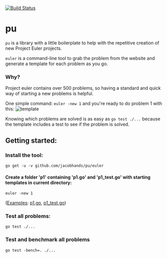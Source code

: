[![Build Status](https://travis-ci.org/jacobhands/pu.svg)](https://travis-ci.org/jacobhands/pu)

# pu
`pu` is a library with a little boilerplate to help with the repetitive creation of new Project Euler projects.

`euler` is a command-line tool to grab the problem from the website and generate a template for each problem as you go.

### Why?

Project euler contains over 500 problems, so having a standard and quick way of starting a new problems is helpful.

One simple command: `euler -new 1` and you're ready to do problem 1 with this:
![[template](https://i.imgur.com/QK3Mk8d.png)](https://i.imgur.com/QK3Mk8dl.png)

Knowing which problems are solved is as easy as `go test ./...` because the template includes a test to see if the problem is solved.

## Getting started:

### Install the tool:

`go get -u -v github.com/jacobhands/pu/euler`

#### Create a folder 'p1' containing 'p1.go' and 'p1_test.go' with starting templates in current directory:

`euler -new 1`

([Examples](/example/p1): [p1.go](/example/p1/p1.go), [p1_test.go](/example/p1/p1_test.go))

### Test all problems:

`go test ./...`

### Test and benchmark all problems

`go test -bench=. ./...`